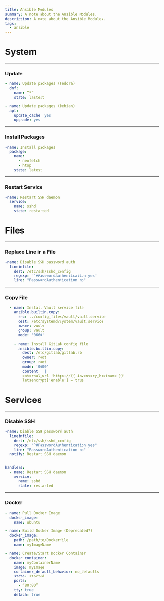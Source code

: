 ```yaml
---
title: Ansible Modules
summary: A note about the Ansible Modules.
description: A note about the Ansible Modules.
tags:
  - ansible
---
```


# System

---

### Update


````yaml
- name: Update packages (Fedora)
  dnf:
    name: “*”
    state: lastest
````

````yaml
- name: Update packages (Debian)
  apt:
    update_cache: yes
    upgrade: yes
````

---

### Install Packages


````yaml
-name: Install packages
  package:
    name:
      - neofetch
      - htop
    state: latest
````

---

### Restart Service


````yaml
-name: Restart SSH daemon
  service:
    name: sshd
    state: restarted
````

# Files

---

### Replace Line in a File


````yaml
-name: Disable SSH password auth
  lineinfile:
    dest: /etc/ssh/sshd_config
    regexp: "^#PasswordAuthentication yes"
    line: "PasswordAuthentication no"
````

---

### Copy File


````yml
  - name: Install Vault service file
	ansible.builtin.copy:
	  src: ../config_files/vault/vault.service
	  dest: /etc/systemd/system/vault.service
	  owner: vault
	  group: vault
	  mode: '0660'
````

````yml
	- name: Install GitLab config file
	  ansible.builtin.copy:
	    dest: /etc/gitlab/gitlab.rb
	    owner: root
	    group: root
	    mode: '0600'
	    content : |
		external_url 'https://{{ inventory_hostname }}'
		letsencrypt['enable'] = true
````

# Services

---

### Disable SSH


````yaml
-name: Diable SSH password auth
  lineinfile:
    dest: /etc/ssh/sshd_config
    regexp: "^#PasswordAuthentication yes"
    line: "PasswordAuthentication no"
  notify: Restart SSH daemon


handlers:
  - name: Restart SSH daemon
    service:
      name: sshd
      state: restarted
````

---

### Docker


````yaml
- name: Pull Docker Image
  docker_image:
    name: ubuntu
````

````yaml
- name: Build Docker Image (Deprecated?)
  docker_image:
    path: /path/to/Dockerfile
    name: myImageName
````

````yaml
- name: Create/Start Docker Container
  docker_container:
    name: myContainerName
    image: myImage
    container_default_behavior: no_defaults
    state: started
    ports:
      - “80:80”
    tty: true
    detach: true
````

